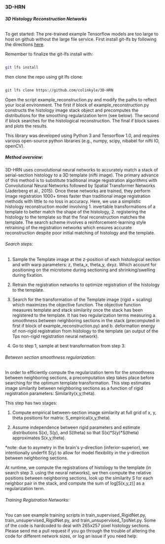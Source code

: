 ### 3D-HRN

##### 3D Histology Reconstruction Networks

######
To get started:
The pre-trained example Tensorflow models are too large to host on github without the large file service.  First install git-lfs by following the directions [here](https://git-lfs.github.com/).


Remember to finalize the git-lfs install with:


```bash

git lfs install
```


then clone the repo using git lfs clone:


```bash

git lfs clone https://github.com/colinkyle/3D-HRN

```



Open the script example_reconstruction.py and modify the paths to reflect your local environment.  The first if block of example_reconstruction.py constructs the histology image stack object and precomputes the distributions for the smoothing regularization term (see below).  The second if block searches for the histological reconstruction.  The final if block saves and plots the results.



This library was developed using Python 3 and Tensorflow 1.0, and requires various open-source python libraries (e.g., numpy, scipy, nibabel for nifti IO, openCV).




##### Method overview:


3D-HRN uses convolutional neural networks to accurately match a stack of serial-section histology to a 3D template (nifti image).  The primary advance of this method is to substitute traditional image registration algorithms with Convolutional Neural Networks followed by Spatial Transformer Networks (Jaderberg et al., 2015).  Once these networks are trained, they perform image registration 1000+ times faster than traditional image registration methods with little to no loss in accuracy.  Here, we use a simplistic histology reconstruction model involving 1. invertable transformations of a template to better match the shape of the histology, 2. registering the histology to the template so that the final reconstruction matches the template. The search scheme involves a reinforcement-learning style retraining of the registration networks which ensures accurate reconstruction despite poor initial matching of histology and the template.



###### Search steps:


1. Sample the Template image at the z-position of each histological section and with warp parameters: z, theta_x, theta_y, dxyz.  Which account for positioning on the microtome during sectioning and shrinking/swelling during fixation.

2. Retrain the registration networks to optimize registration of the histology to the template.

3. Search for the transformation of the Template image (rigid + scaling) which maximizes the objective function. The objective function measures template and stack similarity once the stack has been registered to the template.  It has two regularization terms measuring a. smoothness between neighboring sections in the stack (precomputed in first if block of example_reconstruction.py) and b. deformation energy of non-rigid registration from histology to the template (an output of the Tps non-rigid registration neural network).

4. Go to step 1, sample at best transformation from step 3.



###### Between section smoothness regularization:

In order to efficiently compute the regularization term for the smoothness between neighboring sections, a precomputation step takes place before searching for the optimum template transformation.  This step estimates image similarity between neighboring sections as a function of rigid registration parameters:  Similarity(x,y,theta).  

This step has two stages:

1. Compute empirical between-section image similarity at full grid of x, y, theta positions for matrix: S_empirical(x,y,theta).

2. Assume independence between rigid parameters and estimate distributions S(x), S(y), and S(theta) so that S(x)\*S(y)\*S(theta) approximates S(x,y,theta).

\*note: due to asymetry in the brain's y-direction (inferior-superior), we intentionally underfit S(y) to allow for model flexibility in the y-direction between neighboring sections.



At runtime, we compute the registrations of histology to the template (in search step 3. using the neural networks), we then compute the relative positions between neighboring sections, look up the similarity S for each neighbor pair in the stack, and compute the sum of log[S(x,y,z)] as a regularization term.

###### Training Registration Networks:

You can see example training scripts in train_supervised_RigidNet.py, train_unsupervised_RigidNet.py, and train_unsupervised_TpsNet.py.  Some of the code is hardcoded to deal with 265x257 pixel histology sections.  Please send me a pull request if you go through the trouble of altering the code for different network sizes, or log an issue if you need help.
